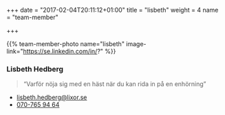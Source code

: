 +++
date = "2017-02-04T20:11:12+01:00"
title = "lisbeth"
weight = 4
name = "team-member"

+++

{{% team-member-photo name="lisbeth" image-link="https://se.linkedin.com/in/?" %}}
### Lisbeth Hedberg
> “Varför nöja sig med en häst när du kan rida in på en enhörning”

* [lisbeth.hedberg@lixor.se](mailto:lisbeth.hedberg@lixor.se)
* [070-765 94 64](tel:+46707659464)
